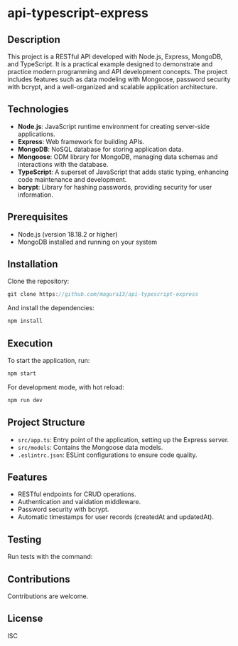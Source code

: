 # api-typescript-express

## Description
This project is a RESTful API developed with Node.js, Express, MongoDB, and TypeScript. It is a practical example designed to demonstrate and practice modern programming and API development concepts. The project includes features such as data modeling with Mongoose, password security with bcrypt, and a well-organized and scalable application architecture.

## Technologies
- **Node.js**: JavaScript runtime environment for creating server-side applications.
- **Express**: Web framework for building APIs.
- **MongoDB**: NoSQL database for storing application data.
- **Mongoose**: ODM library for MongoDB, managing data schemas and interactions with the database.
- **TypeScript**: A superset of JavaScript that adds static typing, enhancing code maintenance and development.
- **bcrypt**: Library for hashing passwords, providing security for user information.

## Prerequisites
- Node.js (version 18.18.2 or higher)
- MongoDB installed and running on your system

## Installation
Clone the repository:
```javascript
git clone https://github.com/magura13/api-typescript-express
```

And install the dependencies:
```javascript
npm install
```

## Execution
To start the application, run:
```javascript
npm start
```

For development mode, with hot reload:
```javascript
npm run dev
```

## Project Structure
- `src/app.ts`: Entry point of the application, setting up the Express server.
- `src/models`: Contains the Mongoose data models.
- `.eslintrc.json`: ESLint configurations to ensure code quality.

## Features
- RESTful endpoints for CRUD operations.
- Authentication and validation middleware.
- Password security with bcrypt.
- Automatic timestamps for user records (createdAt and updatedAt).

## Testing
Run tests with the command:

## Contributions
Contributions are welcome.

## License
ISC
